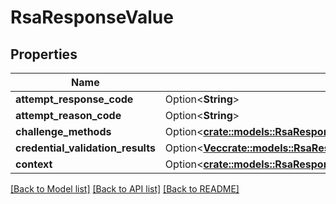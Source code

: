 # RsaResponseValue

## Properties

Name | Type | Description | Notes
------------ | ------------- | ------------- | -------------
**attempt_response_code** | Option<**String**> |  | [optional]
**attempt_reason_code** | Option<**String**> |  | [optional]
**challenge_methods** | Option<[**crate::models::RsaResponseValueChallengeMethods**](RSAResponse_value_challengeMethods.md)> |  | [optional]
**credential_validation_results** | Option<[**Vec<crate::models::RsaResponseValueCredentialValidationResultsInner>**](RSAResponse_value_credentialValidationResults_inner.md)> |  | [optional]
**context** | Option<[**crate::models::RsaResponseValueContext**](RSAResponse_value_context.md)> |  | [optional]

[[Back to Model list]](../README.md#documentation-for-models) [[Back to API list]](../README.md#documentation-for-api-endpoints) [[Back to README]](../README.md)


